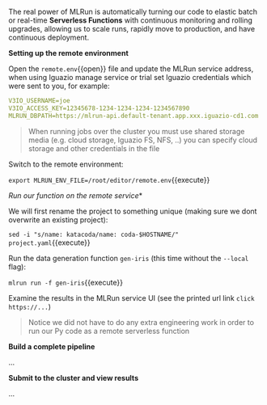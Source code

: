 The real power of MLRun is automatically turning our code to elastic batch or real-time **Serverless Functions**
with continuous monitoring and rolling upgrades, allowing us to scale runs, rapidly move to production, and have continuous deployment.

**Setting up the remote environment** 

Open the `remote.env`{{open}} file and update the MLRun service address, 
when using Iguazio manage service or trial set Iguazio credentials which were sent to you, for example:

```yaml
V3IO_USERNAME=joe
V3IO_ACCESS_KEY=12345678-1234-1234-1234-1234567890
MLRUN_DBPATH=https://mlrun-api.default-tenant.app.xxx.iguazio-cd1.com
``` 

> When running jobs over the cluster you must use shared storage media (e.g. cloud storage, Iguazio FS, NFS, ..)
> you can specify cloud storage and other credentials in the file

Switch to the remote environment:

`export MLRUN_ENV_FILE=/root/editor/remote.env`{{execute}}

*Run our function on the remote service**

We will first rename the project to something unique (making sure we dont overwrite an existing project):

`sed -i "s/name: katacoda/name: coda-$HOSTNAME/" project.yaml`{{execute}}

Run the data generation function `gen-iris` (this time without the `--local` flag):

`mlrun run -f gen-iris`{{execute}}

Examine the results in the MLRun service UI (see the printed url link `click https://...`)

> Notice we did not have to do any extra engineering work in order to run our Py code as a remote serverless function

**Build a complete pipeline**

...

**Submit to the cluster and view results**

...